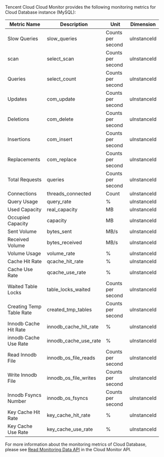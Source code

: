 Tencent Cloud Cloud Monitor provides the following monitoring metrics for Cloud Database instance (MySQL):

| Metric Name | Description | Unit | Dimension |
|---------|---------|---------|---------|
| Slow Queries | slow_queries | Counts per second | uInstanceId |
| scan | select_scan | Counts per second | uInstanceId |
| Queries | select_count | Counts per second | uInstanceId |
| Updates | com_update | Counts per second | uInstanceId |
| Deletions | com_delete | Counts per second | uInstanceId |
| Insertions | com_insert | Counts per second | uInstanceId |
| Replacements | com_replace | Counts per second | uInstanceId |
| Total Requests | queries | Counts per second | uInstanceId |
| Connections | threads_connected | Count | uInstanceId |
| Query Usage | query_rate | % | uInstanceId |
| Used Capacity | real_capacity | MB | uInstanceId |
| Occupied Capacity | capacity | MB | uInstanceId |
| Sent Volume | bytes_sent | MB/s | uInstanceId |
| Received Volume | bytes_received | MB/s | uInstanceId |
| Volume Usage | volume_rate | % | uInstanceId |
| Cache Hit Rate | qcache_hit_rate | % | uInstanceId |
| Cache Use Rate | qcache_use_rate | % | uInstanceId |
| Waited Table Locks | table_locks_waited | Counts per second | uInstanceId |
| Creating Temp Table Rate| created_tmp_tables | Counts per second | uInstanceId |
| Innodb Cache Hit Rate | innodb_cache_hit_rate | % | uInstanceId |
| innodb Cache Use Rate | innodb_cache_use_rate | % | uInstanceId |
| Read Innodb File | innodb_os_file_reads | Counts per second | uInstanceId |
| Write Innodb File | innodb_os_file_writes | Counts per second | uInstanceId |
| Innodb Fsyncs Number | innodb_os_fsyncs | Counts per second | uInstanceId |
| Key Cache Hit Rate | key_cache_hit_rate | % | uInstanceId |
| Key Cache Use Rate | key_cache_use_rate | % | uInstanceId |

For more information about the monitoring metrics of Cloud Database, please see [Read Monitoring Data API](https://www.qcloud.com/doc/api/405/4667) in the Cloud Monitor API.


